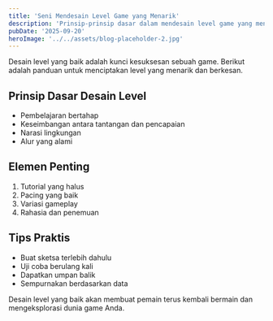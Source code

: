 ```yaml
---
title: 'Seni Mendesain Level Game yang Menarik'
description: 'Prinsip-prinsip dasar dalam mendesain level game yang menyenangkan dan menantang'
pubDate: '2025-09-20'
heroImage: '../../assets/blog-placeholder-2.jpg'
---
```


Desain level yang baik adalah kunci kesuksesan sebuah game. Berikut adalah panduan untuk menciptakan level yang menarik dan berkesan.

## Prinsip Dasar Desain Level
- Pembelajaran bertahap
- Keseimbangan antara tantangan dan pencapaian
- Narasi lingkungan
- Alur yang alami

## Elemen Penting
1. Tutorial yang halus
2. Pacing yang baik
3. Variasi gameplay
4. Rahasia dan penemuan

## Tips Praktis
- Buat sketsa terlebih dahulu
- Uji coba berulang kali
- Dapatkan umpan balik
- Sempurnakan berdasarkan data

Desain level yang baik akan membuat pemain terus kembali bermain dan mengeksplorasi dunia game Anda.
